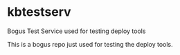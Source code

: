 # kbtestserv
Bogus Test Service used for testing deploy tools

This is a bogus repo just used for testing the deploy tools.
